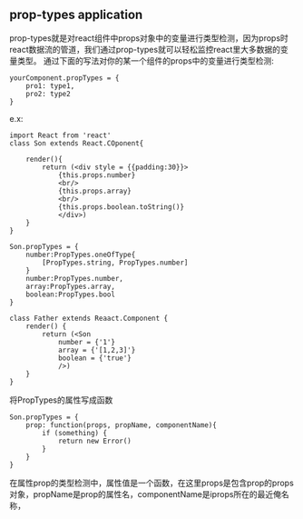 ## prop-types application
prop-types就是对react组件中props对象中的变量进行类型检测，因为props时react数据流的管道，我们通过prop-types就可以轻松监控react里大多数据的变量类型。
通过下面的写法对你的某一个组件的props中的变量进行类型检测:
```
yourComponent.propTypes = {
	pro1: type1,
	pro2: type2
}
```

e.x:

```
import React from 'react'
class Son extends React.COponent{

	render(){
		return (<div style = {{padding:30}}>
			{this.props.number}
			<br/>
			{this.props.array}
			<br/>
			{this.props.boolean.toString()}
			</div>)
	}
}

Son.propTypes = {
	number:PropTypes.oneOfType{
		[PropTypes.string, PropTypes.number]
	}
	number:PropTypes.number,
	array:PropTypes.array,
	boolean:PropTypes.bool
}

class Father extends Reaact.Component {
	render() {
		return (<Son
			number = {'1'}
			array = {'[1,2,3]'}
			boolean = {'true'}
			/>)
	}
}
```

将PropTypes的属性写成函数
```
Son.propTypes = {
	prop: function(props, propName, componentName){
		if (something) {
			return new Error()
		}
	}
}
```
在属性prop的类型检测中，属性值是一个函数，在这里props是包含prop的props对象，propName是prop的属性名，componentName是iprops所在的最近俺名称， 
